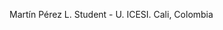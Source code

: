 Martín Pérez L.
Student - U. ICESI.
Cali, Colombia

<!---
maperez1225/maperez1225 is a ✨ special ✨ repository because its `README.md` (this file) appears on your GitHub profile.
You can click the Preview link to take a look at your changes.
--->
